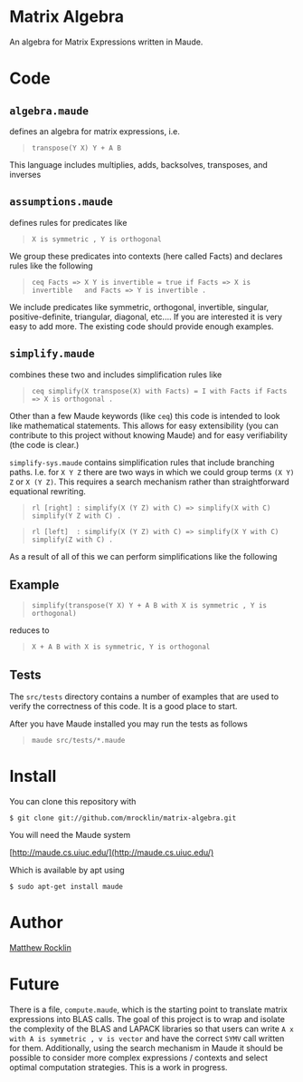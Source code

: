 Matrix Algebra
==============

An algebra for Matrix Expressions written in Maude. 

Code
====

`algebra.maude`
---------------

defines an algebra for matrix expressions, i.e.

> `transpose(Y X) Y + A B`

This language includes multiplies, adds, backsolves, transposes, and inverses

`assumptions.maude`
-------------------

defines rules for predicates like

> `X is symmetric , Y is orthogonal`

We group these predicates into contexts (here called Facts) and declares rules
like the following

> `ceq Facts => X Y is invertible = true if Facts => X is invertible  
>                                       and Facts => Y is invertible .`

We include predicates like symmetric, orthogonal, invertible, singular,
positive-definite, triangular, diagonal, etc.... 
If you are interested it is very easy to add more. The existing code should
provide enough examples.

`simplify.maude`
----------------

combines these two and includes simplification rules like 

> `ceq simplify(X transpose(X) with Facts) = I with Facts if Facts => X is orthogonal .`

Other than a few Maude keywords (like `ceq`) this code is intended to look like
mathematical statements. This allows for easy extensibility (you can contribute
to this project without knowing Maude) and for easy verifiability (the code is 
clear.)

`simplify-sys.maude` contains simplification rules that include branching
paths. I.e. for `X Y Z` there are two ways in which we could group terms
`(X Y) Z` or `X (Y Z)`. This requires a search mechanism rather than 
straightforward equational rewriting.

> `rl [right] : simplify(X (Y Z) with C) => simplify(X with C) simplify(Y Z with C) .`

> `rl [left]  : simplify(X (Y Z) with C) => simplify(X Y with C) simplify(Z with C) .`

As a result of all of this we can perform simplifications like the following 

Example
-------
> `simplify(transpose(Y X) Y + A B with X is symmetric , Y is orthogonal)`

reduces to

> `X + A B with X is symmetric, Y is orthogonal`

Tests
-----

The `src/tests` directory contains a number of examples that are used to verify
the correctness of this code. It is a good place to start. 

After you have Maude installed you may run the tests as follows

> `maude src/tests/*.maude`

Install
=======

You can clone this repository with 

    $ git clone git://github.com/mrocklin/matrix-algebra.git

You will need the Maude system

[http://maude.cs.uiuc.edu/](http://maude.cs.uiuc.edu/)

Which is available by apt using 

    $ sudo apt-get install maude

Author
======

[Matthew Rocklin](http://matthewrocklin.com/)

Future
======

There is a file, `compute.maude`, which is the starting point to translate
matrix expressions into BLAS calls. The goal of this project is to wrap and 
isolate the complexity of the BLAS and LAPACK libraries so that users can write
`A x with A is symmetric , v is vector` and have the correct `SYMV` call
written for them. Additionally, using the search mechanism in Maude it should
be possible to consider more complex expressions / contexts and select optimal
computation strategies. This is a work in progress. 
